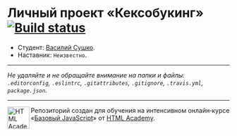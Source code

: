# Личный проект «Кексобукинг» [![Build status][travis-image]][travis-url]

* Студент: [Василий Сушко](https://up.htmlacademy.ru/javascript/11/user/465123).
* Наставник: `Неизвестно`.

---

_Не удаляйте и не обращайте внимание на папки и файлы:_<br>
_`.editorconfig`, `.eslintrc`, `.gitattributes`, `.gitignore`, `.travis.yml`, `package.json`._

---

<a href="https://htmlacademy.ru/intensive/javascript"><img align="left" width="50" height="50" title="HTML Academy" src="https://up.htmlacademy.ru/static/img/intensive/javascript/logo-for-github.svg"></a>

Репозиторий создан для обучения на интенсивном онлайн‑курсе «[Базовый JavaScript](https://htmlacademy.ru/intensive/javascript)» от [HTML Academy](https://htmlacademy.ru).

[travis-image]: https://travis-ci.org/htmlacademy-javascript/465123-keksobooking.svg?branch=master
[travis-url]: https://travis-ci.org/htmlacademy-javascript/465123-keksobooking

